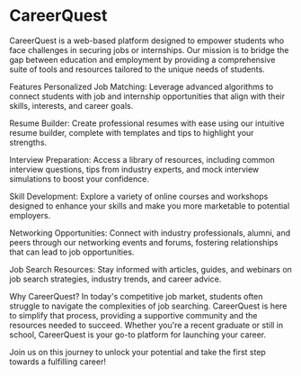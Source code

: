 # CareerQuest

CareerQuest is a web-based platform designed to empower students who face challenges in securing jobs or internships. Our mission is to bridge the gap between education and employment by providing a comprehensive suite of tools and resources tailored to the unique needs of students.

Features
Personalized Job Matching: Leverage advanced algorithms to connect students with job and internship opportunities that align with their skills, interests, and career goals.

Resume Builder: Create professional resumes with ease using our intuitive resume builder, complete with templates and tips to highlight your strengths.

Interview Preparation: Access a library of resources, including common interview questions, tips from industry experts, and mock interview simulations to boost your confidence.

Skill Development: Explore a variety of online courses and workshops designed to enhance your skills and make you more marketable to potential employers.

Networking Opportunities: Connect with industry professionals, alumni, and peers through our networking events and forums, fostering relationships that can lead to job opportunities.

Job Search Resources: Stay informed with articles, guides, and webinars on job search strategies, industry trends, and career advice.

Why CareerQuest?
In today's competitive job market, students often struggle to navigate the complexities of job searching. CareerQuest is here to simplify that process, providing a supportive community and the resources needed to succeed. Whether you're a recent graduate or still in school, CareerQuest is your go-to platform for launching your career.

Join us on this journey to unlock your potential and take the first step towards a fulfilling career!
